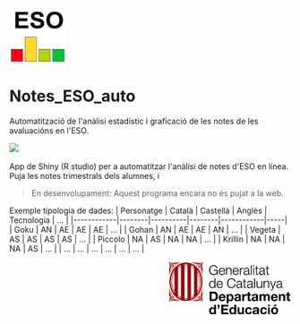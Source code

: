 <p align="left">
  <img src="https://github.com/josepACTG/Notes_ESO_auto/blob/main/www/Icon.png" width="100"/>
</p>


# Notes_ESO_auto
Automatització de l'anàlisi estadístic i graficació de les notes de les avaluacións en l'ESO.

![](https://github.com/josepACTG/Notes_ESO_auto/blob/main/www/a1.gif)


App de Shiny (R studio) per a automatitzar l'anàlisi de notes d'ESO en línea.
Puja les notes trimestrals dels alumnes, i 

> En desenvolupament: Aquest programa encara no és pujat a la web.


Exemple tipologia de dades:
| Personatge | Català | Castellà | Anglès | Tecnologia | ... |
|------------|--------|----------|--------|------------|-----|
| Goku       | AN     | AE       | AE     | AE         | ... |
| Gohan      | AN     | AE       | AE     | AN         | ... |
| Vegeta     | AS     | AS       | AS     | AS         | ... |
| Piccolo    | NA     | AS       | NA     | NA         | ... |
| Krillin    | NA     | NA       | NA     | AS         | ... |
| ...        | ...    | ...      | ...    | ...        | ... |





<p align="right">
  <img src="https://github.com/josepACTG/Notes_ESO_auto/blob/main/www/departament_educacio.jpg" width="220"/>
</p>
